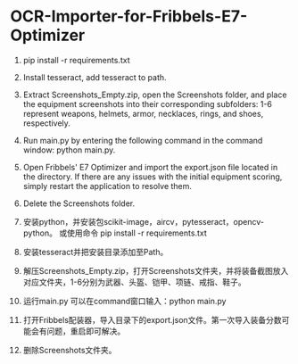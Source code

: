 # OCR-Importer-for-Fribbels-E7-Optimizer

1. pip install -r requirements.txt
2. Install tesseract, add tesseract to path.
3. Extract Screenshots_Empty.zip, open the Screenshots folder, and place the equipment screenshots into their corresponding subfolders: 1-6 represent weapons, helmets, armor, necklaces, rings, and shoes, respectively.
4. Run main.py by entering the following command in the command window: python main.py.
5. Open Fribbels' E7 Optimizer and import the export.json file located in the directory. If there are any issues with the initial equipment scoring, simply restart the application to resolve them.
6. Delete the Screenshots folder.

1. 安装python，并安装包scikit-image，aircv，pytesseract，opencv-python。
或使用命令 pip install -r requirements.txt
2. 安装tesseract并把安装目录添加至Path。
3. 解压Screenshots_Empty.zip，打开Screenshots文件夹，并将装备截图放入对应文件夹，1-6分别为武器、头盔、铠甲、项链、戒指、鞋子。
4. 运行main.py
可以在command窗口输入：python main.py
5. 打开Fribbels配装器，导入目录下的export.json文件。第一次导入装备分数可能会有问题，重启即可解决。
6. 删除Screenshots文件夹。
